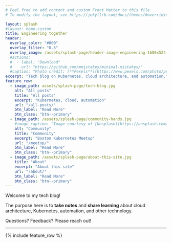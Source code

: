 ```yaml
---
# Feel free to add content and custom Front Matter to this file.
# To modify the layout, see https://jekyllrb.com/docs/themes/#overriding-theme-defaults

layout: splash
#layout: home-custom
title: Engineering together
header:
  overlay_color: "#000"
  overlay_filter: "0.5"
  overlay_image: /assets/splash-page/header-image-engineering-1600x524.jpg
  #actions:
  #  - label: "Download"
  #    url: "https://github.com/mmistakes/minimal-mistakes/"
  #caption: "Photo credit: [**Pexels**](https://www.pexels.com/photo/prosthetic-arm-on-blue-background-3913025/)"
excerpt: "Tech blog on Kubernetes, cloud architecture, and automation."
feature_row:
  - image_path: assets/splash-page/tech-blog.jpg
    alt: "All posts"
    title: "All posts"
    excerpt: "Kubernetes, cloud, automation"
    url: "/all-posts/"
    btn_label: "Read More"
    btn_class: "btn--primary"
  - image_path: /assets/splash-page/community-hands.jpg
    #image_caption: "Image courtesy of [Unsplash](https://unsplash.com/)"
    alt: "Community"
    title: "Community"
    excerpt: "Boston Kubernetes Meetup"
    url: "/meetup/"
    btn_label: "Read More"
    btn_class: "btn--primary"
  - image_path: /assets/splash-page/about-this-site.jpg
    title: "About"
    excerpt: "About this site"
    url: "/about/"
    btn_label: "Read More"
    btn_class: "btn--primary"
---
```


Welcome to my tech blog!

The purpose here is to **take notes** and **share learning** about cloud architecture, Kubernetes, automation, and other technology.

Questions? Feedback? Please reach out!

<hr>
{% include feature_row  %}